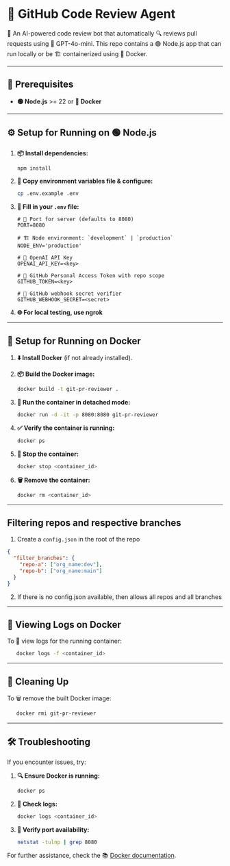 # 🐙 GitHub Code Review Agent

🤖 An AI-powered code review bot that automatically 🔍 reviews pull requests using 🧠 GPT-4o-mini. This repo contains a 🟢 Node.js app that can run locally or be 🏗️ containerized using 🐳 Docker.

---

## 🚀 Prerequisites

- **🟢 Node.js** >= 22 or **🐳 Docker**

---

## ⚙️ Setup for Running on 🟢 Node.js

1. **📦 Install dependencies:**

   ```bash
   npm install
   ```

2. **📂 Copy environment variables file & configure:**

   ```bash
   cp .env.example .env
   ```

3. **📝 Fill in your `.env` file:**

   ```env
   # 🎯 Port for server (defaults to 8080)
   PORT=8080

   # 🏗️ Node environment: `development` | `production`
   NODE_ENV='production'

   # 🔑 OpenAI API Key
   OPENAI_API_KEY=<key>

   # 🔑 GitHub Personal Access Token with repo scope
   GITHUB_TOKEN=<key>

   # 🔐 GitHub webhook secret verifier
   GITHUB_WEBHOOK_SECRET=<secret>
   ```

4. **🌐 For local testing, use ngrok**

---

## 🐳 Setup for Running on Docker

1. **⬇️ Install Docker** (if not already installed).
2. **📦 Build the Docker image:**

   ```bash
   docker build -t git-pr-reviewer .
   ```

3. **🚀 Run the container in detached mode:**

   ```bash
   docker run -d -it -p 8080:8080 git-pr-reviewer
   ```

4. **✅ Verify the container is running:**

   ```bash
   docker ps
   ```

5. **🛑 Stop the container:**

   ```bash
   docker stop <container_id>
   ```

6. **🗑️ Remove the container:**

   ```bash
   docker rm <container_id>
   ```

---

## Filtering repos and respective branches

1. Create a `config.json` in the root of the repo

```json
{
  "filter_branches": {
    "repo-a": ["org_name:dev"],
    "repo-b": ["org_name:main"]
  }
}
```

2. If there is no config.json available, then allows all repos and all branches

---

## 📜 Viewing Logs on Docker

To 📖 view logs for the running container:

```bash
   docker logs -f <container_id>
```

---

## 🧹 Cleaning Up

To 🗑️ remove the built Docker image:

```bash
   docker rmi git-pr-reviewer
```

---

## 🛠 Troubleshooting

If you encounter issues, try:

1. **🔍 Ensure Docker is running:**

   ```bash
   docker ps
   ```

2. **📖 Check logs:**

   ```bash
   docker logs <container_id>
   ```

3. **📡 Verify port availability:**
   ```bash
   netstat -tulnp | grep 8080
   ```

For further assistance, check the 📚 [Docker documentation](https://docs.docker.com/).
